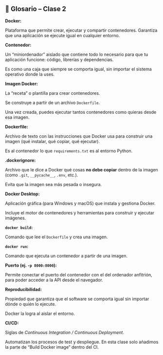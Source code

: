 ## 📘 Glosario – Clase 2

**Docker:**

Plataforma que permite crear, ejecutar y compartir contenedores. Garantiza que una aplicación se ejecute igual en cualquier entorno.

**Contenedor:**

Un “miniordenador” aislado que contiene todo lo necesario para que tu aplicación funcione: código, librerías y dependencias.

Es como una caja que siempre se comporta igual, sin importar el sistema operativo donde la uses.

**Imagen Docker:**

La “receta” o plantilla para crear contenedores.

Se construye a partir de un archivo `Dockerfile`.

Una vez creada, puedes ejecutar tantos contenedores como quieras desde esa imagen.

**Dockerfile:**

Archivo de texto con las instrucciones que Docker usa para construir una imagen (qué instalar, qué copiar, qué ejecutar).

Es al contenedor lo que `requirements.txt` es al entorno Python.

**.dockerignore:**

Archivo que le dice a Docker qué cosas **no debe copiar** dentro de la imagen (como `.git`, `__pycache__`, `.env`, etc.).

Evita que la imagen sea más pesada o insegura.

**Docker Desktop:**

Aplicación gráfica (para Windows y macOS) que instala y gestiona Docker.

Incluye el motor de contenedores y herramientas para construir y ejecutar imágenes.

**`docker build`:**

Comando que lee el `Dockerfile` y crea una imagen.

**`docker run`:**

Comando que ejecuta un contenedor a partir de una imagen.

**Puerto (ej. `-p 8000:8000`):**

Permite conectar el puerto del contenedor con el del ordenador anfitrión, para poder acceder a la API desde el navegador.

**Reproducibilidad:**

Propiedad que garantiza que el software se comporta igual sin importar dónde o quién lo ejecute.

Docker la logra al aislar el entorno.

**CI/CD:**

Siglas de *Continuous Integration / Continuous Deployment*.

Automatizan los procesos de test y despliegue. En esta clase solo añadimos la parte de “Build Docker image” dentro del CI.